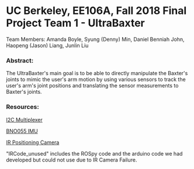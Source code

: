 # UC Berkeley, EE106A, Fall 2018 Final Project Team 1 - UltraBaxter

Team Members: Amanda Boyle, Syung (Denny) Min, Daniel Benniah John, Haopeng (Jason) Liang, Junlin Liu

### Abstract:
The UltraBaxter's main goal is to be able to directly manipulate the Baxter's joints 
to mimic the user's arm motion by using various sensors to track the user's arm's 
joint positions and translating the sensor measurements to Baxter's joints.

### Resources:
[I2C Multiplexer](https://learn.adafruit.com/adafruit-tca9548a-1-to-8-i2c-multiplexer-breakout/wiring-and-test)

[BNO055 IMU](https://learn.adafruit.com/adafruit-lsm9ds1-accelerometer-plus-gyro-plus-magnetometer-9-dof-breakout/downloads)

[IR Positioning Camera](https://www.dfrobot.com/wiki/index.php/Positioning_ir_camera)

"IRCode_unused" includes the ROSpy code and the arduino code we had developed but could not use due to IR Camera Failure.

